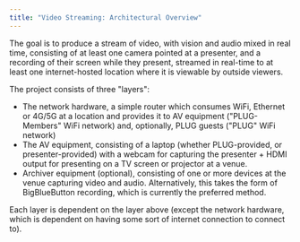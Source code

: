 ```yaml
---
title: "Video Streaming: Architectural Overview"
---
```


The goal is to produce a stream of video, with vision and audio mixed in real time, consisting of at least one camera pointed at a presenter, and a recording of their screen while they present, streamed in real-time to at least one internet-hosted location where it is viewable by outside viewers.

The project consists of three "layers":

* The network hardware, a simple router which consumes WiFi, Ethernet or 4G/5G at a location and provides it to AV equipment ("PLUG-Members" WiFi network) and, optionally, PLUG guests ("PLUG" WiFi network)
* The AV equipment, consisting of a laptop (whether PLUG-provided, or presenter-provided) with a webcam for capturing the presenter + HDMI output for presenting on a TV screen or projector at a venue.
* Archiver equipment (optional), consisting of one or more devices at the venue capturing video and audio. Alternatively, this takes the form of BigBlueButton recording, which is currently the preferred method.

Each layer is dependent on the layer above (except the network hardware, which is dependent on having some sort of internet connection to connect to).
